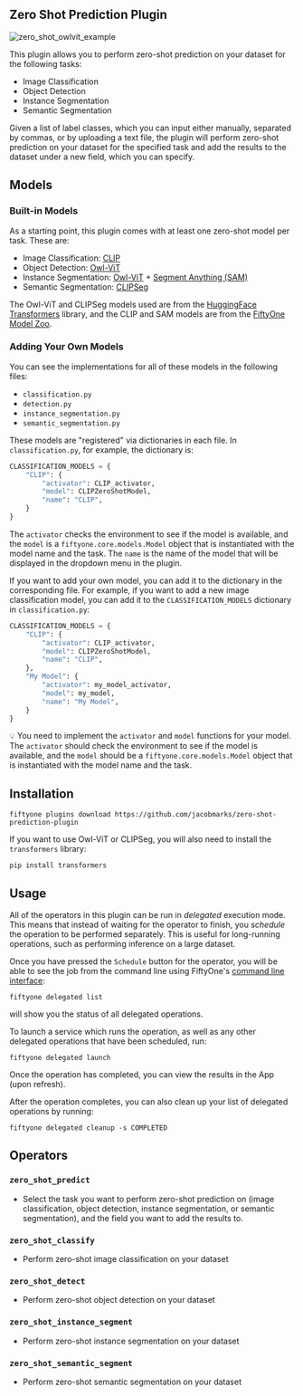 ## Zero Shot Prediction Plugin

![zero_shot_owlvit_example](https://github.com/jacobmarks/zero-shot-prediction-plugin/assets/12500356/6aca099a-17b3-4f85-955d-26c3951f0646)

This plugin allows you to perform zero-shot prediction on your dataset for the following tasks:

- Image Classification
- Object Detection
- Instance Segmentation
- Semantic Segmentation

Given a list of label classes, which you can input either manually, separated by commas, or by uploading a text file, the plugin will perform zero-shot prediction on your dataset for the specified task and add the results to the dataset under a new field, which you can specify.

## Models

### Built-in Models

As a starting point, this plugin comes with at least one zero-shot model per task. These are:

- Image Classification: [CLIP](https://github.com/openai/CLIP)
- Object Detection: [Owl-ViT](https://huggingface.co/docs/transformers/model_doc/owlvit)
- Instance Segmentation: [Owl-ViT](https://huggingface.co/docs/transformers/model_doc/owlvit) + [Segment Anything (SAM)](https://github.com/facebookresearch/segment-anything)
- Semantic Segmentation: [CLIPSeg](https://huggingface.co/blog/clipseg-zero-shot)

The Owl-ViT and CLIPSeg models used are from the [HuggingFace Transformers](https://huggingface.co/transformers/) library, and the CLIP and SAM models are from the [FiftyOne Model Zoo](https://docs.voxel51.com/user_guide/model_zoo/index.html).

### Adding Your Own Models

You can see the implementations for all of these models in the following files:

- `classification.py`
- `detection.py`
- `instance_segmentation.py`
- `semantic_segmentation.py`

These models are "registered" via dictionaries in each file. In `classification.py`, for example, the dictionary is:

```py
CLASSIFICATION_MODELS = {
    "CLIP": {
        "activator": CLIP_activator,
        "model": CLIPZeroShotModel,
        "name": "CLIP",
    }
}
```

The `activator` checks the environment to see if the model is available, and the `model` is a `fiftyone.core.models.Model` object that is instantiated with the model name and the task. The `name` is the name of the model that will be displayed in the dropdown menu in the plugin.

If you want to add your own model, you can add it to the dictionary in the corresponding file. For example, if you want to add a new image classification model, you can add it to the `CLASSIFICATION_MODELS` dictionary in `classification.py`:

```py
CLASSIFICATION_MODELS = {
    "CLIP": {
        "activator": CLIP_activator,
        "model": CLIPZeroShotModel,
        "name": "CLIP",
    },
    "My Model": {
        "activator": my_model_activator,
        "model": my_model,
        "name": "My Model",
    }
}
```

💡 You need to implement the `activator` and `model` functions for your model. The `activator` should check the environment to see if the model is available, and the `model` should be a `fiftyone.core.models.Model` object that is instantiated with the model name and the task.

## Installation

```shell
fiftyone plugins download https://github.com/jacobmarks/zero-shot-prediction-plugin
```

If you want to use Owl-ViT or CLIPSeg, you will also need to install the `transformers` library:

```shell
pip install transformers
```

## Usage

All of the operators in this plugin can be run in _delegated_ execution mode. This means that instead of waiting for the operator to finish, you _schedule_
the operation to be performed separately. This is useful for long-running operations, such as performing inference on a large dataset.

Once you have pressed the `Schedule` button for the operator, you will be able to see the job from the command line using FiftyOne's [command line interface](https://docs.voxel51.com/cli/index.html#fiftyone-delegated-operations):

```shell
fiftyone delegated list
```

will show you the status of all delegated operations.

To launch a service which runs the operation, as well as any other delegated operations that have been scheduled, run:

```shell
fiftyone delegated launch
```

Once the operation has completed, you can view the results in the App (upon refresh).

After the operation completes, you can also clean up your list of delegated operations by running:

```shell
fiftyone delegated cleanup -s COMPLETED
```

## Operators

### `zero_shot_predict`

- Select the task you want to perform zero-shot prediction on (image classification, object detection, instance segmentation, or semantic segmentation), and the field you want to add the results to.

### `zero_shot_classify`

- Perform zero-shot image classification on your dataset

### `zero_shot_detect`

- Perform zero-shot object detection on your dataset

### `zero_shot_instance_segment`

- Perform zero-shot instance segmentation on your dataset

### `zero_shot_semantic_segment`

- Perform zero-shot semantic segmentation on your dataset
